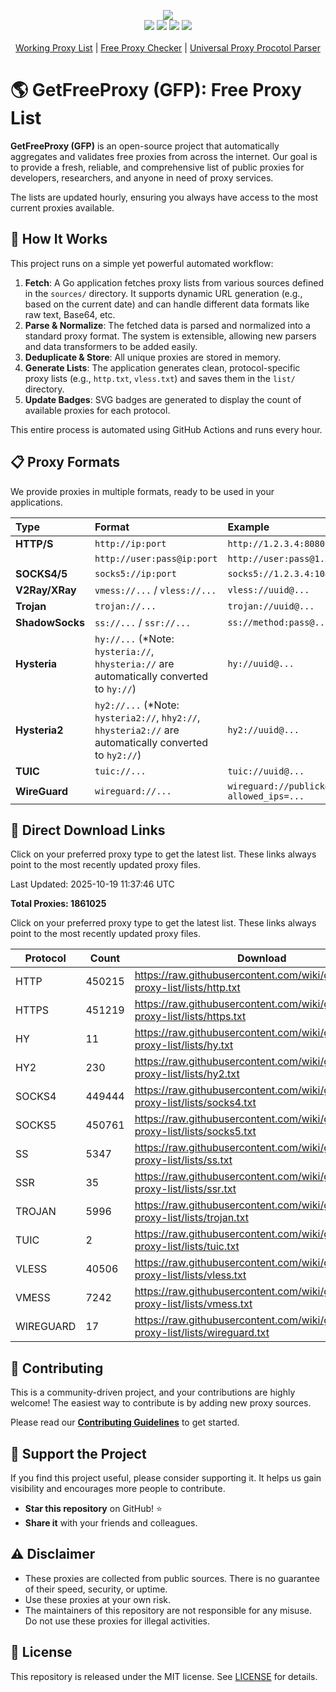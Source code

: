 <p align="center">
  <img src="https://img.shields.io/badge/Updated_Every_30_Minutes-passing-success">  
  <br>
  <img src="https://img.shields.io/website/https/getfreeproxy.com.svg">
  <img src="https://raw.githubusercontent.com/wiki/gfpcom/free-proxy-list/lists/total.svg">
  <img src="https://img.shields.io/github/last-commit/gfpcom/free-proxy-list.svg">
  <img src="https://img.shields.io/github/license/gfpcom/free-proxy-list.svg">
  
  <br>
  <br>
  <a href="https://getfreeproxy.com/lists/" title="free working proxy list">Working Proxy List</a> | <a href="https://getfreeproxy.com/tools/proxy-checker" title="free online proxy checker">Free Proxy Checker</a> | <a href="https://getfreeproxy.com/tools/proxy-protocol-parser" title="free online proxy protocol parser">Universal Proxy Procotol Parser</a>
  <br>
</p>

# 🌎 GetFreeProxy (GFP): Free Proxy List

**GetFreeProxy (GFP)** is an open-source project that automatically aggregates and validates free proxies from across the internet. Our goal is to provide a fresh, reliable, and comprehensive list of public proxies for developers, researchers, and anyone in need of proxy services.

The lists are updated hourly, ensuring you always have access to the most current proxies available.

## 🔄 How It Works

This project runs on a simple yet powerful automated workflow:

1.  **Fetch**: A Go application fetches proxy lists from various sources defined in the `sources/` directory. It supports dynamic URL generation (e.g., based on the current date) and can handle different data formats like raw text, Base64, etc.
2.  **Parse & Normalize**: The fetched data is parsed and normalized into a standard proxy format. The system is extensible, allowing new parsers and data transformers to be added easily.
3.  **Deduplicate & Store**: All unique proxies are stored in memory.
4.  **Generate Lists**: The application generates clean, protocol-specific proxy lists (e.g., `http.txt`, `vless.txt`) and saves them in the `list/` directory.
5.  **Update Badges**: SVG badges are generated to display the count of available proxies for each protocol.

This entire process is automated using GitHub Actions and runs every hour.

## 📋 Proxy Formats

We provide proxies in multiple formats, ready to be used in your applications.

| Type | Format | Example |
| :--- | :--- | :--- |
| **HTTP/S** | `http://ip:port` | `http://1.2.3.4:8080` |
| | `http://user:pass@ip:port` | `http://user:pass@1.2.3.4:8080` |
| **SOCKS4/5** | `socks5://ip:port` | `socks5://1.2.3.4:1080` |
| **V2Ray/XRay**| `vmess://...` / `vless://...` | `vless://uuid@...` |
| **Trojan** | `trojan://...` | `trojan://uuid@...` |
| **ShadowSocks**| `ss://...` / `ssr://...` | `ss://method:pass@...` |
| **Hysteria** | `hy://...` (*Note: `hysteria://`, `hhysteria://` are automatically converted to `hy://`) | `hy://uuid@...` |
| **Hysteria2**| `hy2://...` (*Note: `hysteria2://`, `hhy2://`, `hhysteria2://` are automatically converted to `hy2://`) | `hy2://uuid@...` |
| **TUIC**| `tuic://...` | `tuic://uuid@...` |
| **WireGuard**| `wireguard://...` | `wireguard://publickey@endpoint:port?allowed_ips=...` |

## 🔗 Direct Download Links


Click on your preferred proxy type to get the latest list. These links always point to the most recently updated proxy files.

<!-- BEGIN PROXY LIST -->

Last Updated: 2025-10-19 11:37:46 UTC

**Total Proxies: 1861025**

Click on your preferred proxy type to get the latest list. These links always point to the most recently updated proxy files.

| Protocol | Count | Download |
|----------|-------|----------|
| HTTP | 450215 | https://raw.githubusercontent.com/wiki/gfpcom/free-proxy-list/lists/http.txt |
| HTTPS | 451219 | https://raw.githubusercontent.com/wiki/gfpcom/free-proxy-list/lists/https.txt |
| HY | 11 | https://raw.githubusercontent.com/wiki/gfpcom/free-proxy-list/lists/hy.txt |
| HY2 | 230 | https://raw.githubusercontent.com/wiki/gfpcom/free-proxy-list/lists/hy2.txt |
| SOCKS4 | 449444 | https://raw.githubusercontent.com/wiki/gfpcom/free-proxy-list/lists/socks4.txt |
| SOCKS5 | 450761 | https://raw.githubusercontent.com/wiki/gfpcom/free-proxy-list/lists/socks5.txt |
| SS | 5347 | https://raw.githubusercontent.com/wiki/gfpcom/free-proxy-list/lists/ss.txt |
| SSR | 35 | https://raw.githubusercontent.com/wiki/gfpcom/free-proxy-list/lists/ssr.txt |
| TROJAN | 5996 | https://raw.githubusercontent.com/wiki/gfpcom/free-proxy-list/lists/trojan.txt |
| TUIC | 2 | https://raw.githubusercontent.com/wiki/gfpcom/free-proxy-list/lists/tuic.txt |
| VLESS | 40506 | https://raw.githubusercontent.com/wiki/gfpcom/free-proxy-list/lists/vless.txt |
| VMESS | 7242 | https://raw.githubusercontent.com/wiki/gfpcom/free-proxy-list/lists/vmess.txt |
| WIREGUARD | 17 | https://raw.githubusercontent.com/wiki/gfpcom/free-proxy-list/lists/wireguard.txt |

<!-- END PROXY LIST -->

## 🤝 Contributing

This is a community-driven project, and your contributions are highly welcome! The easiest way to contribute is by adding new proxy sources.

Please read our **[Contributing Guidelines](CONTRIBUTING.md)** to get started.

## 🙏 Support the Project

If you find this project useful, please consider supporting it. It helps us gain visibility and encourages more people to contribute.

-   **Star this repository** on GitHub! ⭐️
-   **Share it** with your friends and colleagues.

## ⚠️ Disclaimer

-   These proxies are collected from public sources. There is no guarantee of their speed, security, or uptime.
-   Use these proxies at your own risk.
-   The maintainers of this repository are not responsible for any misuse. Do not use these proxies for illegal activities.

## 📝 License

This repository is released under the MIT license. See [LICENSE](LICENSE) for details.
